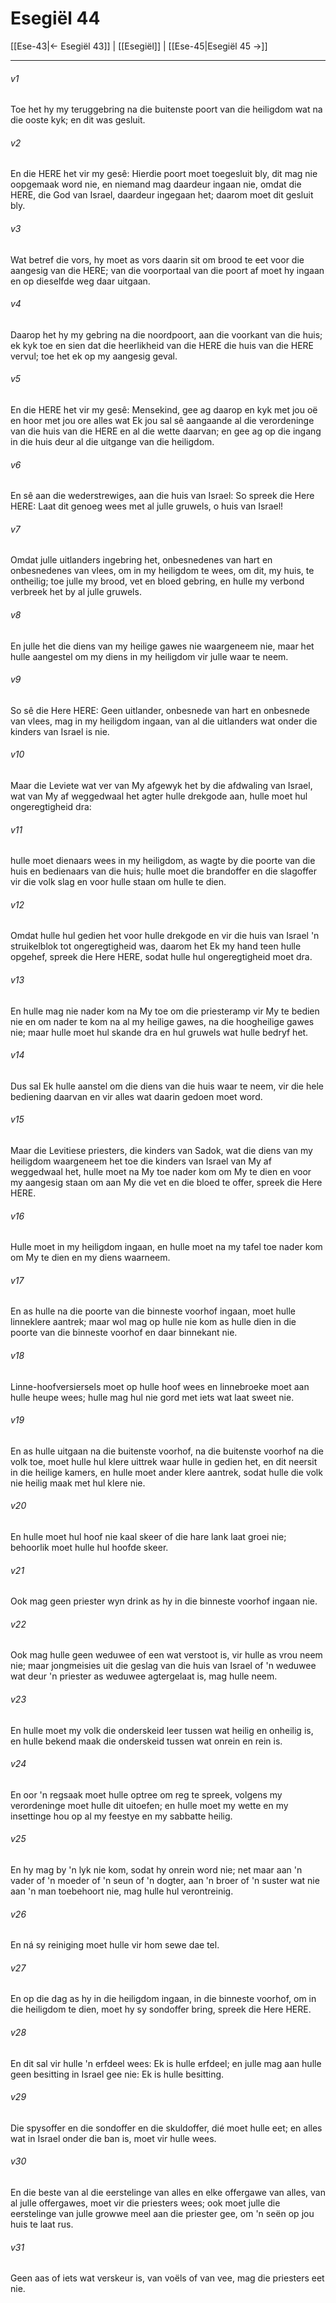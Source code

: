 # Esegiël 44

[[Ese-43|← Esegiël 43]] | [[Esegiël]] | [[Ese-45|Esegiël 45 →]]
***

###### v1
Toe het hy my teruggebring na die buitenste poort van die heiligdom wat na die ooste kyk; en dit was gesluit. 
###### v2
En die HERE het vir my gesê: Hierdie poort moet toegesluit bly, dit mag nie oopgemaak word nie, en niemand mag daardeur ingaan nie, omdat die HERE, die God van Israel, daardeur ingegaan het; daarom moet dit gesluit bly. 
###### v3
Wat betref die vors, hy moet as vors daarin sit om brood te eet voor die aangesig van die HERE; van die voorportaal van die poort af moet hy ingaan en op dieselfde weg daar uitgaan. 
###### v4
Daarop het hy my gebring na die noordpoort, aan die voorkant van die huis; ek kyk toe en sien dat die heerlikheid van die HERE die huis van die HERE vervul; toe het ek op my aangesig geval. 
###### v5
En die HERE het vir my gesê: Mensekind, gee ag daarop en kyk met jou oë en hoor met jou ore alles wat Ek jou sal sê aangaande al die verordeninge van die huis van die HERE en al die wette daarvan; en gee ag op die ingang in die huis deur al die uitgange van die heiligdom. 
###### v6
En sê aan die wederstrewiges, aan die huis van Israel: So spreek die Here HERE: Laat dit genoeg wees met al julle gruwels, o huis van Israel! 
###### v7
Omdat julle uitlanders ingebring het, onbesnedenes van hart en onbesnedenes van vlees, om in my heiligdom te wees, om dit, my huis, te ontheilig; toe julle my brood, vet en bloed gebring, en hulle my verbond verbreek het by al julle gruwels. 
###### v8
En julle het die diens van my heilige gawes nie waargeneem nie, maar het hulle aangestel om my diens in my heiligdom vir julle waar te neem. 
###### v9
So sê die Here HERE: Geen uitlander, onbesnede van hart en onbesnede van vlees, mag in my heiligdom ingaan, van al die uitlanders wat onder die kinders van Israel is nie. 
###### v10
Maar die Leviete wat ver van My afgewyk het by die afdwaling van Israel, wat van My af weggedwaal het agter hulle drekgode aan, hulle moet hul ongeregtigheid dra: 
###### v11
hulle moet dienaars wees in my heiligdom, as wagte by die poorte van die huis en bedienaars van die huis; hulle moet die brandoffer en die slagoffer vir die volk slag en voor hulle staan om hulle te dien. 
###### v12
Omdat hulle hul gedien het voor hulle drekgode en vir die huis van Israel 'n struikelblok tot ongeregtigheid was, daarom het Ek my hand teen hulle opgehef, spreek die Here HERE, sodat hulle hul ongeregtigheid moet dra. 
###### v13
En hulle mag nie nader kom na My toe om die priesteramp vir My te bedien nie en om nader te kom na al my heilige gawes, na die hoogheilige gawes nie; maar hulle moet hul skande dra en hul gruwels wat hulle bedryf het. 
###### v14
Dus sal Ek hulle aanstel om die diens van die huis waar te neem, vir die hele bediening daarvan en vir alles wat daarin gedoen moet word. 
###### v15
Maar die Levitiese priesters, die kinders van Sadok, wat die diens van my heiligdom waargeneem het toe die kinders van Israel van My af weggedwaal het, hulle moet na My toe nader kom om My te dien en voor my aangesig staan om aan My die vet en die bloed te offer, spreek die Here HERE. 
###### v16
Hulle moet in my heiligdom ingaan, en hulle moet na my tafel toe nader kom om My te dien en my diens waarneem. 
###### v17
En as hulle na die poorte van die binneste voorhof ingaan, moet hulle linneklere aantrek; maar wol mag op hulle nie kom as hulle dien in die poorte van die binneste voorhof en daar binnekant nie. 
###### v18
Linne-hoofversiersels moet op hulle hoof wees en linnebroeke moet aan hulle heupe wees; hulle mag hul nie gord met iets wat laat sweet nie. 
###### v19
En as hulle uitgaan na die buitenste voorhof, na die buitenste voorhof na die volk toe, moet hulle hul klere uittrek waar hulle in gedien het, en dit neersit in die heilige kamers, en hulle moet ander klere aantrek, sodat hulle die volk nie heilig maak met hul klere nie. 
###### v20
En hulle moet hul hoof nie kaal skeer of die hare lank laat groei nie; behoorlik moet hulle hul hoofde skeer. 
###### v21
Ook mag geen priester wyn drink as hy in die binneste voorhof ingaan nie. 
###### v22
Ook mag hulle geen weduwee of een wat verstoot is, vir hulle as vrou neem nie; maar jongmeisies uit die geslag van die huis van Israel of 'n weduwee wat deur 'n priester as weduwee agtergelaat is, mag hulle neem. 
###### v23
En hulle moet my volk die onderskeid leer tussen wat heilig en onheilig is, en hulle bekend maak die onderskeid tussen wat onrein en rein is. 
###### v24
En oor 'n regsaak moet hulle optree om reg te spreek, volgens my verordeninge moet hulle dit uitoefen; en hulle moet my wette en my insettinge hou op al my feestye en my sabbatte heilig. 
###### v25
En hy mag by 'n lyk nie kom, sodat hy onrein word nie; net maar aan 'n vader of 'n moeder of 'n seun of 'n dogter, aan 'n broer of 'n suster wat nie aan 'n man toebehoort nie, mag hulle hul verontreinig. 
###### v26
En ná sy reiniging moet hulle vir hom sewe dae tel. 
###### v27
En op die dag as hy in die heiligdom ingaan, in die binneste voorhof, om in die heiligdom te dien, moet hy sy sondoffer bring, spreek die Here HERE. 
###### v28
En dit sal vir hulle 'n erfdeel wees: Ek is hulle erfdeel; en julle mag aan hulle geen besitting in Israel gee nie: Ek is hulle besitting. 
###### v29
Die spysoffer en die sondoffer en die skuldoffer, dié moet hulle eet; en alles wat in Israel onder die ban is, moet vir hulle wees. 
###### v30
En die beste van al die eerstelinge van alles en elke offergawe van alles, van al julle offergawes, moet vir die priesters wees; ook moet julle die eerstelinge van julle growwe meel aan die priester gee, om 'n seën op jou huis te laat rus. 
###### v31
Geen aas of iets wat verskeur is, van voëls of van vee, mag die priesters eet nie. 
